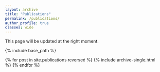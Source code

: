 ```yaml
---
layout: archive
title: "Publications"
permalink: /publications/
author_profile: true
classes: wide
---
```


This page will be updated at the right moment.


{% include base_path %}

{% for post in site.publications reversed %}
  {% include archive-single.html %}
{% endfor %}

